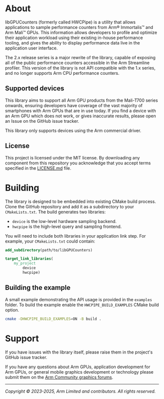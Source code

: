 # About

libGPUCounters (formerly called HWCPipe) is a utility that allows applications to sample performance
counters from Arm® Immortalis™ and Arm Mali™ GPUs. This information allows developers to profile and
optimize their application workload using their existing in-house performance tooling, and gives the
ability to display performance data live in the application user interface.

The 2.x release series is a major rewrite of the library, capable of exposing all of the public
performance counters accessible in the Arm Streamline profiler. This version of the library
is not API compatible with the 1.x series, and no longer supports Arm CPU performance counters.

## Supported devices

This library aims to support all Arm GPU products from the Mali-T700 series onwards, ensuring
developers have coverage of the vast majority of smartphones with Arm GPUs that are in use today.
If you find a device with an Arm GPU which does not work, or gives inaccurate results, please open
an Issue on the GitHub issue tracker.

This library only supports devices using the Arm commercial driver.

## License

This project is licensed under the MIT license. By downloading any component from this repository
you acknowledge that you accept terms specified in the [LICENSE.md](LICENSE.md) file.

# Building

The library is designed to be embedded into existing CMake build process. Clone the GitHub
repository and add it as a subdirectory to your `CMakeLists.txt`. The build generates two
libraries:

* `device` is the low-level hardware sampling backend.
* `hwcpipe` is the high-level query and sampling frontend.

You will need to include both libraries in your application link step. For example, your
`CMakeLists.txt` could contain:

```cmake
add_subdirectory(path/to/libGPUCounters)

target_link_libraries(
    my_project
        device
        hwcpipe)
```

## Building the example

A small example demonstrating the API usage is provided in the `examples` folder. To build the
example enable the `HWCPIPE_BUILD_EXAMPLES` CMake build option.

```sh
cmake -DHWCPIPE_BUILD_EXAMPLES=ON -B build .
```

# Support

If you have issues with the library itself, please raise them in the project's GitHub issue tracker.

If you have any questions about Arm GPUs, application development for Arm GPUs, or general mobile
graphics development or technology please submit them on the [Arm Community graphics forums][1].

- - -

_Copyright © 2023-2025, Arm Limited and contributors. All rights reserved._

[1]: https://community.arm.com/support-forums/f/graphics-gaming-and-vr-forum/
